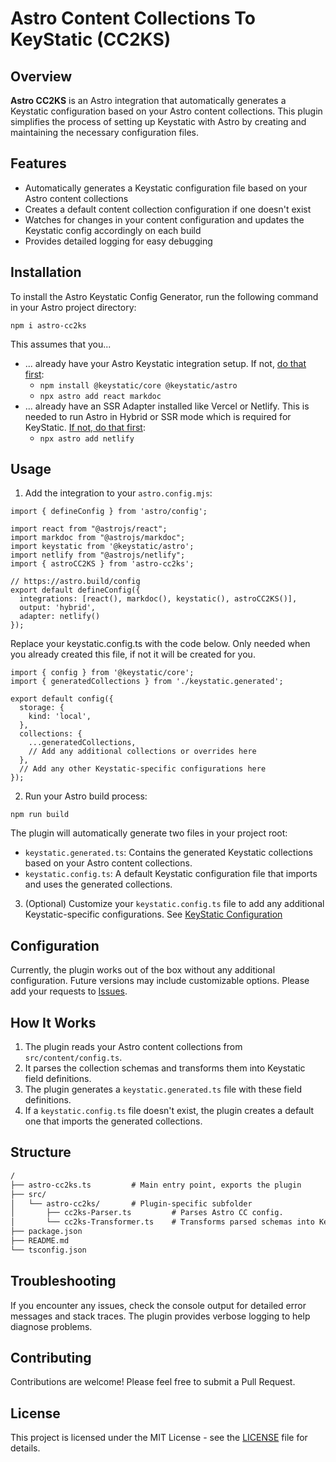 # Astro Content Collections To KeyStatic (CC2KS)

## Overview

**Astro CC2KS** is an Astro integration that automatically generates a Keystatic configuration based on your Astro content collections. This plugin simplifies the process of setting up Keystatic with Astro by creating and maintaining the necessary configuration files.

## Features

- Automatically generates a Keystatic configuration file based on your Astro content collections 
- Creates a default content collection configuration if one doesn't exist
- Watches for changes in your content configuration and updates the Keystatic config accordingly on each build
- Provides detailed logging for easy debugging

## Installation

To install the Astro Keystatic Config Generator, run the following command in your Astro project directory:

`npm i astro-cc2ks`

This assumes that you... 
* ... already have your Astro Keystatic integration setup. If not, [do that first](https://docs.astro.build/en/guides/cms/keystatic/):
  * `npm install @keystatic/core @keystatic/astro`
  * `npx astro add react markdoc`
* ... already have an SSR Adapter installed like Vercel or Netlify. This is needed to run Astro in Hybrid or SSR mode which is required for KeyStatic. [If not, do that first](https://docs.astro.build/en/guides/integrations-guide/):
  * `npx astro add netlify`

## Usage

1. Add the integration to your `astro.config.mjs`:
```
import { defineConfig } from 'astro/config';

import react from "@astrojs/react";
import markdoc from "@astrojs/markdoc";
import keystatic from '@keystatic/astro';
import netlify from "@astrojs/netlify";
import { astroCC2KS } from 'astro-cc2ks';

// https://astro.build/config
export default defineConfig({
  integrations: [react(), markdoc(), keystatic(), astroCC2KS()],
  output: 'hybrid',
  adapter: netlify()
});
```

Replace your keystatic.config.ts with the code below. Only needed when you already created this file, if not it will be created for you.
```
import { config } from '@keystatic/core';
import { generatedCollections } from './keystatic.generated';

export default config({
  storage: {
    kind: 'local',
  },
  collections: {
    ...generatedCollections,
    // Add any additional collections or overrides here
  },
  // Add any other Keystatic-specific configurations here
});
```

2. Run your Astro build process:

`npm run build`

The plugin will automatically generate two files in your project root:

- `keystatic.generated.ts`: Contains the generated Keystatic collections based on your Astro content collections.
- `keystatic.config.ts`: A default Keystatic configuration file that imports and uses the generated collections.

3. (Optional) Customize your `keystatic.config.ts` file to add any additional Keystatic-specific configurations. See [KeyStatic Configuration](https://keystatic.com/docs/configuration)

## Configuration

Currently, the plugin works out of the box without any additional configuration. Future versions may include customizable options. Please add your requests to [Issues](https://github.com/gxjansen/Astro-CC2KS/issues).

## How It Works

1. The plugin reads your Astro content collections from `src/content/config.ts`.
2. It parses the collection schemas and transforms them into Keystatic field definitions.
3. The plugin generates a `keystatic.generated.ts` file with these field definitions.
4. If a `keystatic.config.ts` file doesn't exist, the plugin creates a default one that imports the generated collections.

## Structure
```md
/
├── astro-cc2ks.ts         # Main entry point, exports the plugin
├── src/
│   └── astro-cc2ks/       # Plugin-specific subfolder
│       ├── cc2ks-Parser.ts         # Parses Astro CC config.
│       └── cc2ks-Transformer.ts    # Transforms parsed schemas into Keystatic config
├── package.json
├── README.md
└── tsconfig.json
```

## Troubleshooting

If you encounter any issues, check the console output for detailed error messages and stack traces. The plugin provides verbose logging to help diagnose problems.

## Contributing

Contributions are welcome! Please feel free to submit a Pull Request.

## License

This project is licensed under the MIT License - see the [LICENSE](LICENSE) file for details.
